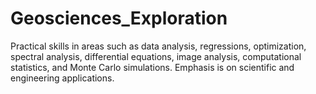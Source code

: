 # Geosciences_Exploration
Practical skills in areas such as data analysis, regressions, optimization, spectral analysis, differential equations, image analysis, computational statistics, and Monte Carlo simulations. Emphasis is on scientific and engineering applications.
